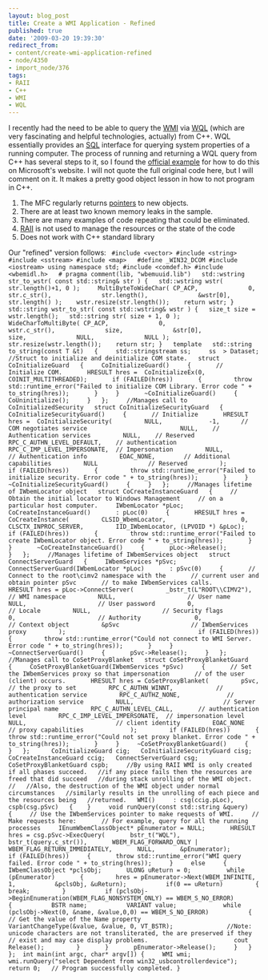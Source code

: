 ```yaml
---
layout: blog_post
title: Create a WMI Application - Refined
published: true
date: '2009-03-20 19:39:30'
redirect_from:
- content/create-wmi-application-refined
- node/4350
- import_node/376
tags:
- RAII
- C++
- WMI
- WQL
---
```


I recently had the need to be able to query the [WMI](http://msdn.microsoft.com/en-us/library/aa394582.aspx) via [WQL](http://msdn.microsoft.com/en-us/library/aa394606(VS.85).aspx) (which are very fascinating and helpful technologies, actually) from C++. WQL essentially provides an [SQL](http://en.wikipedia.org/wiki/SQL) interface for querying system properties of a running computer. The process of running and returning a WQL query from C++ has several steps to it, so I found the [official example](http://msdn.microsoft.com/en-us/library/aa390418(VS.85).aspx) for how to do this on Microsoft's website. I will not quote the full original code here, but I will comment on it. It makes a pretty good object lesson in how to not program in C++.

1.  The MFC regularly returns [pointers](/content/nobody-understands-c-part-6-are-you-still-using-pointers) to new objects.
2.  There are at least two known memory leaks in the sample.
3.  There are many examples of code repeating that could be eliminated.
4.  [RAII](/content/nobody-understands-c-part-2-raii) is not used to manage the resources or the state of the code
5.  Does not work with C++ standard library

Our "refined" version follows: ` #include <vector> #include <string> #include <sstream> #include <map>   #define _WIN32_DCOM #include <iostream> using namespace std; #include <comdef.h> #include <wbemidl.h>   # pragma comment(lib, "wbemuuid.lib")   std::wstring str_to_wstr( const std::string& str ) {   std::wstring wstr( str.length()+1, 0 );     MultiByteToWideChar( CP_ACP,              0,              str.c_str(),              str.length(),              &wstr[0],              str.length() );    wstr.resize(str.length());    return wstr; }  std::string wstr_to_str( const std::wstring& wstr ) {   size_t size = wstr.length();   std::string str( size + 1, 0 );     WideCharToMultiByte( CP_ACP,              0,              wstr.c_str(),              size,              &str[0],              size,              NULL,              NULL );    str.resize(wstr.length());    return str; }   template   std::string to_string(const T &t)   {     std::stringstream ss;     ss  > Dataset;     //Struct to initialize and deinitialize COM state.   struct CoInitializeGuard   {     CoInitializeGuard()     {       // Initialize COM.       HRESULT hres =  CoInitializeEx(0, COINIT_MULTITHREADED);       if (FAILED(hres))       {         throw std::runtime_error("Failed to initialize COM Library. Error code " + to_string(hres));       }     }       ~CoInitializeGuard()     {       CoUninitialize();     }   };     //Manages call to CoInitializedSecurity   struct CoInitializeSecurityGuard   {     CoInitializeSecurityGuard()     {       // Initialize       HRESULT hres =  CoInitializeSecurity(         NULL,             -1,      // COM negotiates service                          NULL,    // Authentication services         NULL,    // Reserved         RPC_C_AUTHN_LEVEL_DEFAULT,    // authentication         RPC_C_IMP_LEVEL_IMPERSONATE,  // Impersonation         NULL,             // Authentication info         EOAC_NONE,        // Additional capabilities         NULL              // Reserved         );           if (FAILED(hres))       {         throw std::runtime_error("Failed to initialize security. Error code " + to_string(hres));       }     }       ~CoInitializeSecurityGuard()     {     }   };     //Manages lifetime of IWbemLocator object   struct CoCreateInstanceGuard   {     // Obtain the initial locator to Windows Management     // on a particular host computer.     IWbemLocator *pLoc;       CoCreateInstanceGuard()       : pLoc(0)     {       HRESULT hres = CoCreateInstance(         CLSID_WbemLocator,                     0,         CLSCTX_INPROC_SERVER,         IID_IWbemLocator, (LPVOID *) &pLoc);         if (FAILED(hres))       {         throw std::runtime_error("Failed to create IWbemLocator object. Error code " + to_string(hres));       }     }       ~CoCreateInstanceGuard()     {       pLoc->Release();         }   };     //Manages lifetime of IWbemServices object   struct ConnectServerGuard   {     IWbemServices *pSvc;     ConnectServerGuard(IWbemLocator *pLoc)       : pSvc(0)     {       // Connect to the root\cimv2 namespace with the       // current user and obtain pointer pSvc       // to make IWbemServices calls.       HRESULT hres = pLoc->ConnectServer(         _bstr_t(L"ROOT\\CIMV2"), // WMI namespace         NULL,                    // User name         NULL,                    // User password         0,                       // Locale         NULL,                    // Security flags                         0,                       // Authority               0,                       // Context object         &pSvc                    // IWbemServices proxy         );                                     if (FAILED(hres))       {         throw std::runtime_error("Could not connect to WMI Server. Error code " + to_string(hres));       }     }     ~ConnectServerGuard()     {       pSvc->Release();     }   };     //Manages call to CoSetProxyBlanket   struct CoSetProxyBlanketGuard   {     CoSetProxyBlanketGuard(IWbemServices *pSvc)     {       // Set the IWbemServices proxy so that impersonation       // of the user (client) occurs.       HRESULT hres = CoSetProxyBlanket(         pSvc,                         // the proxy to set         RPC_C_AUTHN_WINNT,            // authentication service         RPC_C_AUTHZ_NONE,             // authorization service         NULL,                         // Server principal name         RPC_C_AUTHN_LEVEL_CALL,       // authentication level         RPC_C_IMP_LEVEL_IMPERSONATE,  // impersonation level         NULL,                         // client identity         EOAC_NONE                     // proxy capabilities             );         if (FAILED(hres))       {         throw std::runtime_error("Could not set proxy blanket. Error code " + to_string(hres));       }     }     ~CoSetProxyBlanketGuard()     {     }   };      CoInitializeGuard cig;   CoInitializeSecurityGuard cisg;   CoCreateInstanceGuard ccig;   ConnectServerGuard csg;   CoSetProxyBlanketGuard cspb;     //By using RAII WMI is only created if all phases succeed.   //if any piece fails then the resources are freed that did succeed   //during stack unrolling of the WMI object.   //   //Also, the destruction of the WMI object under normal circumstances   //similarly results in the unrolling of each piece and the resources being   //returned.   WMI()     : csg(ccig.pLoc), cspb(csg.pSvc)   {    }     void runQuery(const std::string &query)   {     // Use the IWbemServices pointer to make requests of WMI.     // Make requests here:       // For example, query for all the running processes     IEnumWbemClassObject* pEnumerator = NULL;       HRESULT hres = csg.pSvc->ExecQuery(       bstr_t("WQL"),       bstr_t(query.c_str()),       WBEM_FLAG_FORWARD_ONLY | WBEM_FLAG_RETURN_IMMEDIATELY,       NULL,       &pEnumerator);       if (FAILED(hres))     {       throw std::runtime_error("WMI query failed. Error code " + to_string(hres));     }     else     {       IWbemClassObject *pclsObj;       ULONG uReturn = 0;          while (pEnumerator)       {         hres = pEnumerator->Next(WBEM_INFINITE, 1,           &pclsObj, &uReturn);           if(0 == uReturn)         {           break;         }           if (pclsObj->BeginEnumeration(WBEM_FLAG_NONSYSTEM_ONLY) == WBEM_S_NO_ERROR)         {           BSTR name;           VARIANT value;             while (pclsObj->Next(0, &name, &value,0,0) == WBEM_S_NO_ERROR)           {             // Get the value of the Name property                         VariantChangeType(&value, &value, 0, VT_BSTR);               //Note: unicode characters are not transliterated, the are preserved if they             // exist and may case display problems.                        cout Release();         }       }       pEnumerator->Release();     }   } };  int main(int argc, char* argv[]) {     WMI wmi;     wmi.runQuery("select Dependent from win32_usbcontrollerdevice");    return 0;   // Program successfully completed. }`
